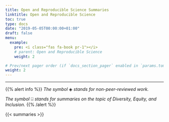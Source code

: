 ```yaml
---
title: Open and Reproducible Science Summaries
linktitle: Open and Reproducible Science
toc: true
type: docs
date: "2019-05-05T00:00:00+01:00"
draft: false
menu:
  example:
    pre: <i class="fas fa-book pr-1"></i>
    # parent: Open and Reproducible Science
    weight: 2

# Prev/next pager order (if `docs_section_pager` enabled in `params.toml`)
weight: 2
---
```


<!-- Copy and paste the converted output. -->

---

{{% alert info %}} 
_The symbol_ ◈ _stands for non-peer-reviewed work._

_The symbol_ ⌺ _stands for summaries on the topic of Diversity, Equity, and Inclusion._
{{% /alert %}}

{{< summaries >}}

